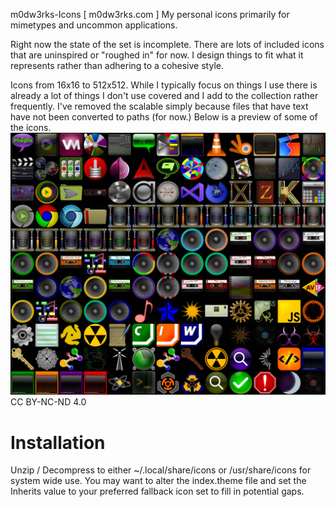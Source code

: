 m0dw3rks-Icons [ m0dw3rks.com ] My personal icons primarily for mimetypes and uncommon applications.

Right now the state of the set is incomplete. There are lots of included icons that are uninspired or "roughed in" for now. I design things to fit what it represents rather than adhering to a cohesive style.

Icons from 16x16 to 512x512. While I typically focus on things I use there is already a lot of things I don't use covered and I add to the collection rather frequently. I've removed the scalable simply because files that have text have not been converted to paths (for now.) Below is a preview of some of the icons.
<img alt="A preview of some select icon files" title="A preview of some select icon files" text="A preview of some select icon files" src="ico-prev.jpg">
CC BY-NC-ND 4.0

<h1>Installation</h1>
Unzip / Decompress to either ~/.local/share/icons or /usr/share/icons for system wide use.
You may want to alter the index.theme file and set the Inherits value to your preferred fallback icon set to fill in potential gaps.
